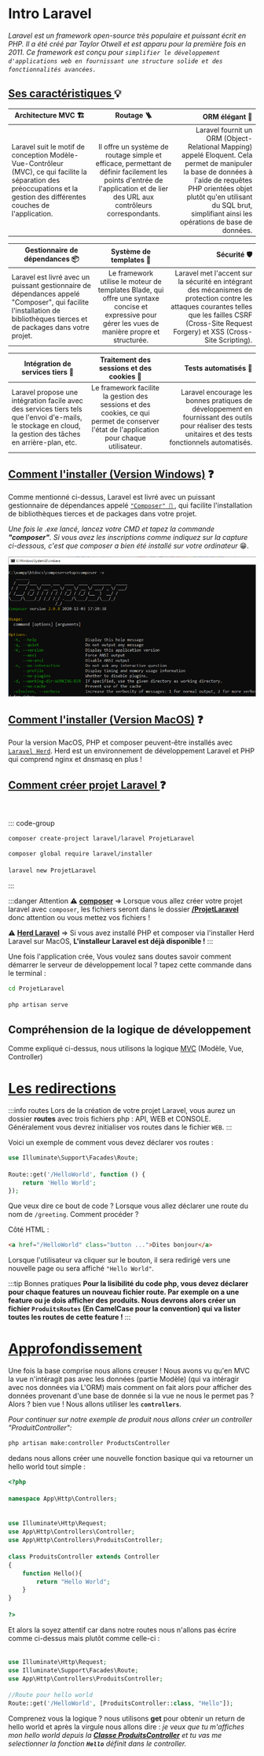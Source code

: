 
# Intro Laravel

*Laravel est un framework open-source très populaire et puissant écrit en PHP. Il a été créé par Taylor Otwell et est apparu pour la première fois en 2011. Ce framework est conçu pour `simplifier le développement d'applications web en fournissant une structure solide et des fonctionnalités avancées.`*

## <u>Ses caractéristiques </u>💡

| Architecture MVC 🏗️       |      Routage 🪜      |  ORM élégant 🌟 |
| ------------- | :-----------: | ----: |
| Laravel suit le motif de conception Modèle-Vue-Contrôleur (MVC), ce qui facilite la séparation des préoccupations et la gestion des différentes couches de l'application.              | Il offre un système de routage simple et efficace, permettant de définir facilement les points d'entrée de l'application et de lier des URL aux contrôleurs correspondants. | Laravel fournit un ORM (Object-Relational Mapping) appelé Eloquent. Cela permet de manipuler la base de données à l'aide de requêtes PHP orientées objet plutôt qu'en utilisant du SQL brut, simplifiant ainsi les opérations de base de données. |


| Gestionnaire de dépendances 📦        |      Système de templates 📝     |  Sécurité 🛡️ |
| ------------- | :-----------: | ----: |
| Laravel est livré avec un puissant gestionnaire de dépendances appelé "Composer", qui facilite l'installation de bibliothèques tierces et de packages dans votre projet.      | Le framework utilise le moteur de templates Blade, qui offre une syntaxe concise et expressive pour gérer les vues de manière propre et structurée. | Laravel met l'accent sur la sécurité en intégrant des mécanismes de protection contre les attaques courantes telles que les failles CSRF (Cross-Site Request Forgery) et XSS (Cross-Site Scripting). |

| Intégration de services tiers   📧     |      Traitement des sessions et des cookies  🍪    |  Tests automatisés 🤔 |
| ------------- | :-----------: | ----: |
| Laravel propose une intégration facile avec des services tiers tels que l'envoi d'e-mails, le stockage en cloud, la gestion des tâches en arrière-plan, etc.      |  Le framework facilite la gestion des sessions et des cookies, ce qui permet de conserver l'état de l'application pour chaque utilisateur. |  Laravel encourage les bonnes pratiques de développement en fournissant des outils pour réaliser des tests unitaires et des tests fonctionnels automatisés. |

## <u>Comment l'installer (Version Windows)</u> ❓

Comme mentionné ci-dessus, Laravel est livré avec un puissant gestionnaire de dépendances appelé <a href="https://getcomposer.org/download/">`"Composer" 🔗` </a>, qui facilite l'installation de bibliothèques tierces et de packages dans votre projet. 

*Une fois le .exe lancé, lancez votre CMD et tapez la commande **"composer"**. Si vous avez les inscriptions comme indiquez sur la capture ci-dessous, c'est que composer a bien été installé sur votre ordinateur* 😁.

![Texte alternatif de l'image](../../../public/composerSetup.png)

## <u>Comment l'installer (Version MacOS)</u> ❓

Pour la version MacOS, PHP et composer peuvent-être installés avec <a href="https://herd.laravel.com">`Laravel Herd`</a>. Herd est un environnement de développement Laravel et PHP qui comprend nginx et dnsmasq en plus !

## <u>Comment créer projet Laravel </u> ❓
<br/>

::: code-group

```sh [Composer Windows]
composer create-project laravel/laravel ProjetLaravel


```

```sh [Herd Laravel]
composer global require laravel/installer
 
laravel new ProjetLaravel
```

:::

:::danger Attention
⚠️ <u>**composer**</u> => Lorsque vous allez créer votre projet laravel avec `composer`, les fichiers seront dans le dossier <u>**/ProjetLaravel**</u> donc attention ou vous mettez vos fichiers !

⚠️ <u>**Herd Laravel**</u> => Si vous avez installé PHP et composer via l'installer Herd Laravel sur MacOS, **L'installeur Laravel est déjà disponible !**
:::

Une fois l'application crée, Vous voulez sans doutes savoir comment démarrer le serveur de développement local ? tapez cette commande dans le terminal :

```sh
cd ProjetLaravel
 
php artisan serve
```

## Compréhension de la logique de développement

Comme expliqué ci-dessus, nous utilisons la logique <a href="../MOVC">MVC</a> (Modèle, Vue, Controller)

# <u>Les redirections</u>

:::info routes
Lors de la création de votre projet Laravel, vous aurez un dossier **routes** avec trois fichiers php : API, WEB et CONSOLE. Généralement vous devrez initialiser vos routes dans le fichier `WEB`.
:::

Voici un exemple de comment vous devez déclarer vos routes :

```php
use Illuminate\Support\Facades\Route;
 
Route::get('/HelloWorld', function () {
    return 'Hello World';
});

```

Que veux dire ce bout de code ? Lorsque vous allez déclarer une route du nom de `/greeting`. Comment procéder ?

Côté HTML :
```html
<a href="/HelloWorld" class="button ...">Dites bonjour</a>
```
Lorsque l'utilisateur va cliquer sur le bouton, il sera redirigé vers une nouvelle page ou sera affiché `"Hello World"`.

:::tip Bonnes pratiques
**Pour la lisibilité du code php, vous devez déclarer pour chaque features un nouveau fichier route. Par exemple on a une feature ou je dois afficher des produits. Nous devrons alors créer un fichier `ProduitsRoutes` (En CamelCase pour la convention) qui va lister toutes les routes de cette feature !**
:::

# <u>Approfondissement</u>

Une fois la base comprise nous allons creuser ! Nous avons vu qu'en MVC la vue n'intéragit pas avec les données (partie Modèle) (qui va intéragir avec nos données via L'ORM) mais comment on fait alors pour afficher des données provenant d'une base de donnée si la vue ne nous le permet pas ? Alors ? bien vue ! Nous allons utiliser les **`controllers`**.

*Pour continuer sur notre exemple de produit nous allons créer un controller "ProduitController":*

```sh
php artisan make:controller ProductsController
```

dedans nous allons créer une nouvelle fonction basique qui va retourner un hello world tout simple :

```php
<?php

namespace App\Http\Controllers;


use Illuminate\Http\Request;
use App\Http\Controllers\Controller;
use App\Http\Controllers\ProduitsController;

class ProduitsController extends Controller
{
    function Hello(){
        return "Hello World";
    }
}

?>
```

Et alors la soyez attentif car dans notre routes nous n'allons pas écrire comme ci-dessus mais plutôt comme celle-ci : 

```php

use Illuminate\Http\Request;
use Illuminate\Support\Facades\Route;
use App\Http\Controllers\ProduitsController;

//Route pour hello world
Route::get('/HelloWorld', [ProduitsController::class, "Hello"]);
```

Comprenez vous la logique ? nous utilisons **get** pour obtenir un return de hello world et après la virgule nous allons dire : *je veux que tu m'affiches mon hello world depuis la <u>**Classe ProduitsController**</u> et tu vas me selectionner la fonction **`Hello`** définit dans le controller.*

